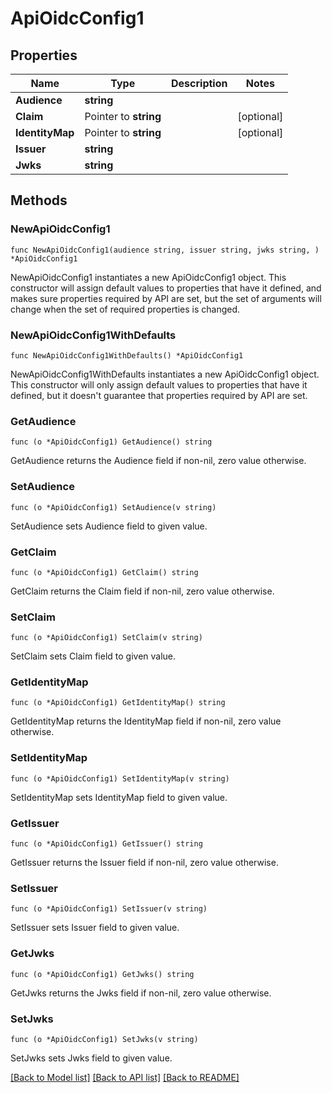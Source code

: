 # ApiOidcConfig1

## Properties

Name | Type | Description | Notes
------------ | ------------- | ------------- | -------------
**Audience** | **string** |  | 
**Claim** | Pointer to **string** |  | [optional] 
**IdentityMap** | Pointer to **string** |  | [optional] 
**Issuer** | **string** |  | 
**Jwks** | **string** |  | 

## Methods

### NewApiOidcConfig1

`func NewApiOidcConfig1(audience string, issuer string, jwks string, ) *ApiOidcConfig1`

NewApiOidcConfig1 instantiates a new ApiOidcConfig1 object.
This constructor will assign default values to properties that have it defined,
and makes sure properties required by API are set, but the set of arguments
will change when the set of required properties is changed.

### NewApiOidcConfig1WithDefaults

`func NewApiOidcConfig1WithDefaults() *ApiOidcConfig1`

NewApiOidcConfig1WithDefaults instantiates a new ApiOidcConfig1 object.
This constructor will only assign default values to properties that have it defined,
but it doesn't guarantee that properties required by API are set.

### GetAudience

`func (o *ApiOidcConfig1) GetAudience() string`

GetAudience returns the Audience field if non-nil, zero value otherwise.

### SetAudience

`func (o *ApiOidcConfig1) SetAudience(v string)`

SetAudience sets Audience field to given value.

### GetClaim

`func (o *ApiOidcConfig1) GetClaim() string`

GetClaim returns the Claim field if non-nil, zero value otherwise.

### SetClaim

`func (o *ApiOidcConfig1) SetClaim(v string)`

SetClaim sets Claim field to given value.

### GetIdentityMap

`func (o *ApiOidcConfig1) GetIdentityMap() string`

GetIdentityMap returns the IdentityMap field if non-nil, zero value otherwise.

### SetIdentityMap

`func (o *ApiOidcConfig1) SetIdentityMap(v string)`

SetIdentityMap sets IdentityMap field to given value.

### GetIssuer

`func (o *ApiOidcConfig1) GetIssuer() string`

GetIssuer returns the Issuer field if non-nil, zero value otherwise.

### SetIssuer

`func (o *ApiOidcConfig1) SetIssuer(v string)`

SetIssuer sets Issuer field to given value.

### GetJwks

`func (o *ApiOidcConfig1) GetJwks() string`

GetJwks returns the Jwks field if non-nil, zero value otherwise.

### SetJwks

`func (o *ApiOidcConfig1) SetJwks(v string)`

SetJwks sets Jwks field to given value.


[[Back to Model list]](../README.md#documentation-for-models) [[Back to API list]](../README.md#documentation-for-api-endpoints) [[Back to README]](../README.md)


